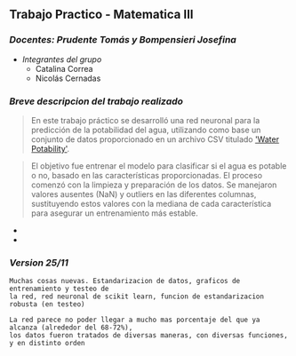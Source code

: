 ## Trabajo Practico - Matematica III

### _**Docentes: Prudente Tomás y Bompensieri Josefina**_
- _*Integrantes del grupo*_
    - Catalina Correa
    - Nicolás Cernadas

### _**Breve descripcion del trabajo realizado**_
> En este trabajo práctico se desarrolló una red neuronal para la predicción de la potabilidad del agua, utilizando como base un conjunto de datos proporcionado en un archivo CSV titulado ['Water Potability'](water_potability.csv).

> El objetivo fue entrenar el modelo para clasificar si el agua es potable o no, basado en las características proporcionadas. El proceso comenzó con la limpieza y preparación de los datos. Se manejaron valores ausentes (NaN) y outliers en las diferentes columnas, sustituyendo estos valores con la mediana de cada característica para asegurar un entrenamiento más estable. 

-

-

### _**Version 25/11**_

    Muchas cosas nuevas. Estandarizacion de datos, graficos de entrenamiento y testeo de 
    la red, red neuronal de scikit learn, funcion de estandarizacion robusta (en testeo)

    La red parece no poder llegar a mucho mas porcentaje del que ya alcanza (alrededor del 68-72%), 
    los datos fueron tratados de diversas maneras, con diversas funciones, y en distinto orden





